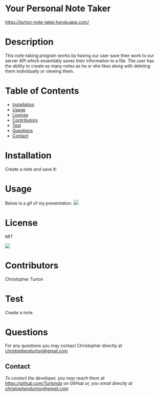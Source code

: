 

# Your Personal Note Taker

https://turton-note-taker.herokuapp.com/

# Description 
This note-taking program works by having our user save their work to our server API which essentially saves their information to a file. The user has the ability to create as many notes as he or she likes along with deleting them individually or viewing them.


# Table of Contents 
* [Installation](#installation)
* [Usage](#usage)
* [License](#license)
* [Contributors](#contributors)
* [Test](#test)
* [Questions](#questions)
* [Contact](#contact)

# Installation
 
Create a note and save it!


# Usage

Below is a gif of my presentation. 
![](./public/assets/note-taker.gif.gif)


# License

MIT

![](https://img.shields.io/badge/build-readme-green)


# Contributors

Christopher Turton


# Test

Create a note.


# Questions

For any questions you may contact Christopher directly at christopheraturton@gmail.com 


## Contact
*To contact the developer, you may reach them at https://github.com/Turtando on GitHub or, you email directly at christopheraturton@gmail.com.*

